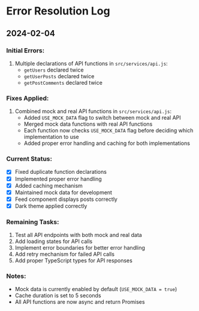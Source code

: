 # Error Resolution Log

## 2024-02-04

### Initial Errors:
1. Multiple declarations of API functions in `src/services/api.js`:
   - `getUsers` declared twice
   - `getUserPosts` declared twice
   - `getPostComments` declared twice

### Fixes Applied:
1. Combined mock and real API functions in `src/services/api.js`:
   - Added `USE_MOCK_DATA` flag to switch between mock and real API
   - Merged mock data functions with real API functions
   - Each function now checks `USE_MOCK_DATA` flag before deciding which implementation to use
   - Added proper error handling and caching for both implementations

### Current Status:
- [x] Fixed duplicate function declarations
- [x] Implemented proper error handling
- [x] Added caching mechanism
- [x] Maintained mock data for development
- [x] Feed component displays posts correctly
- [x] Dark theme applied correctly

### Remaining Tasks:
1. Test all API endpoints with both mock and real data
2. Add loading states for API calls
3. Implement error boundaries for better error handling
4. Add retry mechanism for failed API calls
5. Add proper TypeScript types for API responses

### Notes:
- Mock data is currently enabled by default (`USE_MOCK_DATA = true`)
- Cache duration is set to 5 seconds
- All API functions are now async and return Promises 